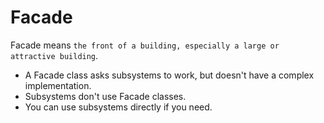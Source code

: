 # Facade

Facade means `the front of a building, especially a large or attractive building`.

- A Facade class asks subsystems to work, but doesn't have a complex implementation.
- Subsystems don't use Facade classes.
- You can use subsystems directly if you need.
